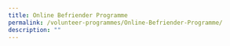```yaml
---
title: Online Befriender Programme
permalink: /volunteer-programmes/Online-Befriender-Programme/
description: ""
---
```

